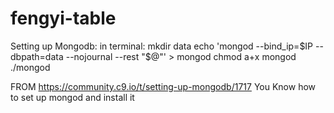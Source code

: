 # fengyi-table

Setting up Mongodb:
in terminal:
mkdir data
echo 'mongod --bind\_ip=$IP --dbpath=data --nojournal --rest "$@"' > mongod
chmod a+x mongod
./mongod

FROM https://community.c9.io/t/setting-up-mongodb/1717
You Know how to set up mongod and install it
